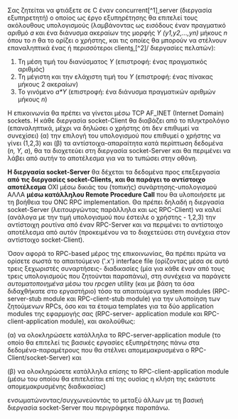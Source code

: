 Σας ζητείται να φτιάξετε σε C έναν concurrent[^1][ ](#_page0_x115.00_y775.92)server (διεργασία εξυπηρετητή) o οποίος ως έργο εξυπηρέτησης θα επιτελεί τους ακόλουθους υπολογισμούς (λαμβάνοντας ως εισόδους έναν πραγματικό αριθμό *a* και ένα διάνυσμα ακεραίων της μορφής *Y (y1,y2,…,yn)* μήκους *n* όπου το *n* θα το ορίζει ο χρήστης, και τις οποίες θα μπορούν να στέλνουν επαναληπτικά ένας ή περισσότεροι client[s ](#_page0_x115.00_y787.92)[^2]/ διεργασίες πελατών): 

1. Τη μέση τιμή του διανύσματος *Y* (επιστροφή: ένας πραγματικός αριθμός) 
2. Τη μέγιστη και την ελάχιστη τιμή του *Y* (επιστροφή: ένας πίνακας μήκους 2 ακεραίων) 
3. Το γινόμενο *a\*Y* (επιστροφή: ένα διάνυσμα πραγματικών αριθμών μήκους *n*) 

Η επικοινωνία θα πρέπει να γίνεται μέσω TCP AF\_INET (Internet Domain) sockets. Η κάθε διεργασία socket-Client θα διαβάζει από το πληκτρολόγιο (επαναληπτικά, μέχρι να δηλώσει ο χρήστης ότι δεν επιθυμεί να συνεχίσει) (α) την επιλογή του υπολογισμού που επιθυμεί ο χρήστης να γίνει (1,2,3) και (β) τα αντίστοιχα-απαραίτητα κατά περίπτωση δεδομένα (*n, Y, a*), θα τα διοχετεύει στη διεργασία socket-Server και θα περιμένει να λάβει από αυτήν το αποτέλεσμα για να το τυπώσει στην οθόνη. 

**Η διεργασία socket-Server** θα δέχεται τα δεδομένα προς επεξεργασία **από τις διεργασίες socket-Clients,** **και θα παράγει το αντίστοιχο αποτέλεσμα** ΟΧΙ μέσω δικιάς του (τοπικής) συνάρτησης-υπολογισμού  ΑΛΛΑ  **μέσω  κατάλληλου  Remote  Procedure  Call**  που  θα υλοποιήσετε με τη βοήθεια του ONC RPC implementation. Θα πρέπει δηλαδή η διεργασία socket-Server (λειτουργώντας παράλληλα και ως RPC-Client) να καλεί (ανάλογα με την τιμή υπολογισμού που έστειλε ο χρήστης - 1,2,3) την αντίστοιχη ρουτίνα από έναν RPC-Server και να περιμένει το αντίστοιχο αποτέλεσμα από αυτόν (προκειμένου να το διοχετεύσει στη συνέχεια στον αντίστοιχο socket-Client).   

Όσον αφορά το RPC-based μέρος της επικοινωνίας, θα πρέπει πρώτα να ορίσετε σωστά το απαιτούμενο  ('.x')  interface  file  (ορίζοντας  μέσα  σε  αυτό τρεις  ξεχωριστές  συναρτήσεις- διαδικασίες (μία για κάθε έναν από τους τρεις υπολογισμούς που ζητούνται παραπάνω), στη συνέχεια να παράγετε *αυτοματοποιημένα* μέσω του *rpcgen* utility (και με βάση τα όσα διδαχθήκατε  στο  εργαστήριο)  τόσο  τα  απαιτούμενα  system  modules  (RPC-server-stub module και RPC-client-stub module) για την υλοποίηση των ζητούμενων RPCs, όσο και τα έτοιμα  templates  για  τα  δύο  application  modules  της  εφαρμογής  σας  (RPC-server- application module και RPC-client-application module), και ακολούθως:  

(α) να ολοκληρώσετε κατάλληλα τo RPC-server-application module (το οποίο θα επιτελεί τις βασικές  εργασίες  εξυπηρέτησης  πάνω  στα  δεδομένα-παραμέτρους  που  θα  στέλνει απομεμακρυσμένα ο RPC-Client/socket-Server) και  

(β) να ολοκληρώσετε κατάλληλα επίσης το RPC-client-application module (μέσω του οποίου θα  επιτελείται  επί  της  ουσίας  η  κλήση  της  εκάστοτε  απομεμακρυσμένης  διαδικασίας) 

ενσωματώνοντας/συγχωνεύοντάς το μεταξύ άλλων με τη βασική διεργασία socket-Server που περιγράφηκε παραπάνω. 
